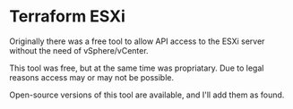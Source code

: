 # Terraform ESXi

Originally there was a free tool to allow API access to the ESXi server without the need of vSphere/vCenter.

This tool was free, but at the same time was propriatary. Due to legal reasons access may or may not be possible.

Open-source versions of this tool are available, and I'll add them as found.